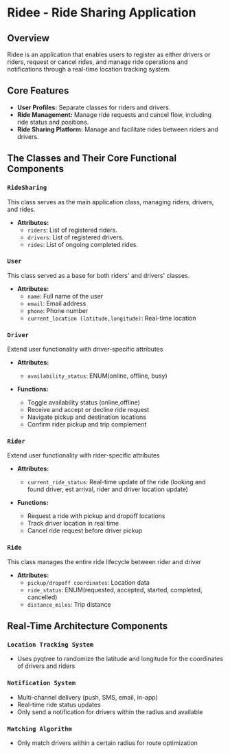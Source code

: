 # Ridee - Ride Sharing Application

## Overview

Ridee is an application that enables users to register as either drivers or riders, request or cancel rides, and manage ride operations and notifications through a real-time location tracking system. 

## Core Features

- **User Profiles:** Separate classes for riders and drivers.
- **Ride Management:** Manage ride requests and cancel flow, including ride status and positions.
- **Ride Sharing Platform:** Manage and facilitate rides between riders and drivers.

## The Classes and Their Core Functional Components

### `RideSharing`
This class serves as the main application class, managing riders, drivers, and rides.

- **Attributes:**
  - `riders`: List of registered riders.
  - `drivers`: List of registered drivers.
  - `rides`: List of ongoing completed rides.

### `User`
This class served as a base for both riders' and drivers' classes.

- **Attributes:**
  - `name`: Full name of the user
  - `email`: Email address
  - `phone`: Phone number
  - `current_location (latitude,longitude)`: Real-time location
 
### `Driver`
Extend user functionality with driver-specific attributes

- **Attributes:**
  - `availability_status`: ENUM(online, offline, busy)

- **Functions:**
  - Toggle availability status (online,offline)
  - Receive and accept or decline ride request
  - Navigate pickup and destination locations
  - Confirm rider pickup and trip complement


### `Rider`
Extend user functionality with rider-specific attributes

- **Attributes:**
  - `current_ride_status`: Real-time update of the ride (looking and found driver, est arrival, rider and driver location update)

- **Functions:**
  - Request a ride with pickup and dropoff locations
  - Track driver location in real time
  - Cancel ride request before driver pickup 
 
### `Ride`
This class manages the entire ride lifecycle between rider and driver

- **Attributes:**
  - `pickup/dropoff coordinates`: Location data
  - `ride_status`: ENUM(requested, accepted, started, completed, cancelled)
  - `distance_miles`: Trip distance

## Real-Time Architecture Components

### `Location Tracking System`
- Uses pyqtree to randomize the latitude and longitude for the coordinates of drivers and riders

### `Notification System`
- Multi-channel delivery (push, SMS, email, in-app)
- Real-time ride status updates
- Only send a notification for drivers within the radius and available

### `Matching Algorithm`
- Only match drivers within a certain radius for route optimization
